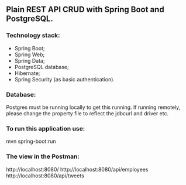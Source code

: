 ## Plain REST API CRUD with Spring Boot and PostgreSQL.

### Technology stack:

* Spring Boot;
* Spring Web;
* Spring Data;
* PostgreSQL database;
* Hibernate;
* Spring Security (as basic authentication).

### Database:

Postgres must be running locally to get this running. If running remotely, please change the property file to reflect the jdbcurl and driver etc.

### To run this application use:

mvn spring-boot:run

### The view in the Postman: 
http://localhost:8080/
http://localhost:8080/api/employees
http://localhost:8080/api/tweets
